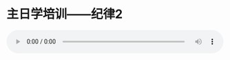 # 主日学培训——纪律2

<audio style="width: 100%;" preload="false" controls controlslist="nodownload"><source src="//cdn.simai.ml/audio/mp3/old/14903.mp3" type="audio/mpeg">Your browser does not support the audio element.</audio>


